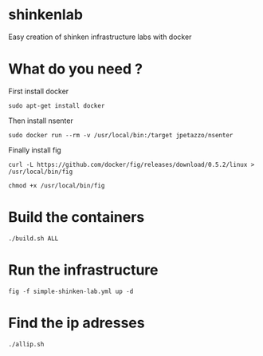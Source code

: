 shinkenlab
==========

Easy creation of shinken infrastructure labs with docker

What do you need ?
==================

First install docker 

  ```sudo apt-get install docker```
  
Then install nsenter

  ```sudo docker run --rm -v /usr/local/bin:/target jpetazzo/nsenter```
  
Finally install fig

  ```curl -L https://github.com/docker/fig/releases/download/0.5.2/linux > /usr/local/bin/fig```
  
  ```chmod +x /usr/local/bin/fig```


Build the containers
====================

```./build.sh ALL```

Run the infrastructure
======================

```fig -f simple-shinken-lab.yml up -d```

Find the ip adresses
====================

```./allip.sh```

